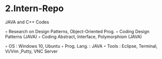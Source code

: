 # 2.Intern-Repo
JAVA and C++ Codes

◦	Research on Design Patterns, Object-Oriented Prog.
◦	Coding Design Patterns (JAVA)
◦	Coding Abstract, Interface, Polymorphism (JAVA)

◦	OS : Windows 10, Ubuntu
◦	Prog. Lang. : JAVA
◦	Tools : Eclipse, Terminal, Vi/Vim ,Putty, VNC Server 
